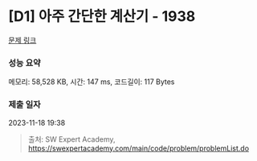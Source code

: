 # [D1] 아주 간단한 계산기 - 1938 

[문제 링크](https://swexpertacademy.com/main/code/problem/problemDetail.do?contestProbId=AV5PjsYKAMIDFAUq) 

### 성능 요약

메모리: 58,528 KB, 시간: 147 ms, 코드길이: 117 Bytes

### 제출 일자

2023-11-18 19:38



> 출처: SW Expert Academy, https://swexpertacademy.com/main/code/problem/problemList.do
